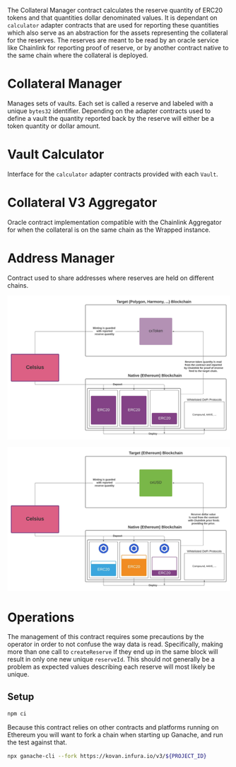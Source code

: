 The Collateral Manager contract calculates the reserve quantity of ERC20 tokens and that quantities dollar denominated
values. It is dependant on `calculator` adapter contracts that are used for reporting these quantities which also
serve as an abstraction for the assets representing the collateral for the reserves. The reserves are meant to be read
by an oracle service like Chainlink for reporting proof of reserve, or by another contract native to the same chain
where the collateral is deployed.

# Collateral Manager

Manages sets of vaults. Each set is called a reserve and labeled with a unique `bytes32` identifier. Depending on the
adapter contracts used to define a vault the quantity reported back by the reserve will either be a token quantity
or dollar amount.

# Vault Calculator

Interface for the `calculator` adapter contracts provided with each `Vault`.

# Collateral V3 Aggregator

Oracle contract implementation compatible with the Chainlink Aggregator for when the collateral is on the same chain
as the Wrapped instance.

# Address Manager

Contract used to share addresses where reserves are held on different chains.

![](wrapped-architecture.jpeg "Wrapped Architecture")

![](stablecoin-architecture.jpeg "Stablecoin Architecture")

# Operations

The management of this contract requires some precautions by the operator in order to not confuse the way data is read. 
Specifically, making more than one call to `createReserve` if they end up in the same block will result in only one new
unique `reserveId`. This should not generally be a problem as expected values describing each reserve will most likely
be unique.

## Setup

```sh
npm ci
```

Because this contract relies on other contracts and platforms running on Ethereum you will want to fork a chain when
starting up Ganache, and run the test against that.

```sh
npx ganache-cli --fork https://kovan.infura.io/v3/${PROJECT_ID}
```
